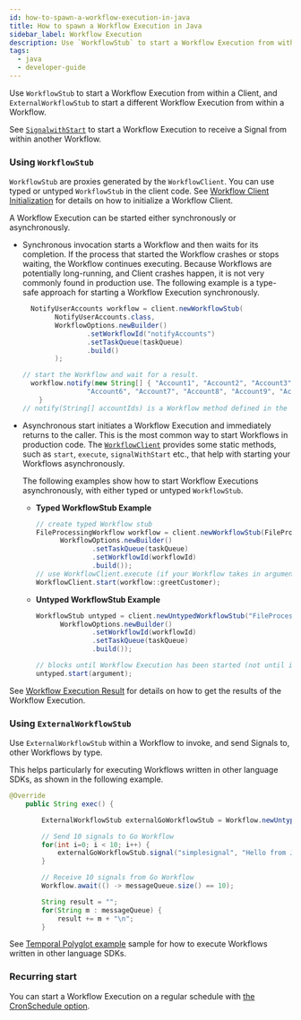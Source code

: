 ```yaml
---
id: how-to-spawn-a-workflow-execution-in-java
title: How to spawn a Workflow Execution in Java
sidebar_label: Workflow Execution
description: Use `WorkflowStub` to start a Workflow Execution from within a Client, and `ExternalWorkflowStub` to start a different Workflow Execution from within a Workflow.
tags:
  - java
  - developer-guide
---
```


Use `WorkflowStub` to start a Workflow Execution from within a Client, and `ExternalWorkflowStub` to start a different Workflow Execution from within a Workflow.

See [`SignalwithStart`](docs/java/signals) to start a Workflow Execution to receive a Signal from within another Workflow.

### Using `WorkflowStub`

`WorkflowStub` are proxies generated by the `WorkflowClient`.
You can use typed or untyped `WorkflowStub` in the client code.
See [Workflow Client Initialization](/docs/java/how-to-initialize-a-workflow-client-in-java) for details on how to initialize a Workflow Client.

A Workflow Execution can be started either synchronously or asynchronously.

- Synchronous invocation starts a Workflow and then waits for its completion. If the process that started the Workflow crashes or stops waiting, the Workflow continues executing.
  Because Workflows are potentially long-running, and Client crashes happen, it is not very commonly found in production use.
  The following example is a type-safe approach for starting a Workflow Execution synchronously.

  ```java
    NotifyUserAccounts workflow = client.newWorkflowStub(
          NotifyUserAccounts.class,
          WorkflowOptions.newBuilder()
                  .setWorkflowId("notifyAccounts")
                  .setTaskQueue(taskQueue)
                  .build()
          );

  // start the Workflow and wait for a result.
    workflow.notify(new String[] { "Account1", "Account2", "Account3", "Account4", "Account5",
                  "Account6", "Account7", "Account8", "Account9", "Account10"});
      }
  // notify(String[] accountIds) is a Workflow method defined in the Workflow Definition.
  ```

- Asynchronous start initiates a Workflow Execution and immediately returns to the caller. This is the most common way to start Workflows in production code.
  The [`WorkflowClient`]((https://github.com/temporalio/sdk-java/blob/master/temporal-sdk/src/main/java/io/temporal/client/WorkflowClient.java)) provides some static methods, such as `start`, `execute`, `signalWithStart` etc., that help with starting your Workflows asynchronously.

  The following examples show how to start Workflow Executions asynchronously, with either typed or untyped `WorkflowStub`.

  - **Typed WorkflowStub Example**

    ```java
    // create typed Workflow stub
    FileProcessingWorkflow workflow = client.newWorkflowStub(FileProcessingWorkflow.class,
          WorkflowOptions.newBuilder()
                  .setTaskQueue(taskQueue)
                  .setWorkflowId(workflowId)
                  .build());
    // use WorkflowClient.execute (if your Workflow takes in arguments) or WorkflowClient.start (for zero arguments)
    WorkflowClient.start(workflow::greetCustomer);
    ```

  - **Untyped WorkflowStub Example**

    ```java
    WorkflowStub untyped = client.newUntypedWorkflowStub("FileProcessingWorkflow",
          WorkflowOptions.newBuilder()
                  .setWorkflowId(workflowId)
                  .setTaskQueue(taskQueue)
                  .build());

    // blocks until Workflow Execution has been started (not until it completes)
    untyped.start(argument);
    ```

See [Workflow Execution Result](/docs/java/how-to-get-the-result-of-a-workflow-execution-in-java) for details on how to get the results of the Workflow Execution.

### Using `ExternalWorkflowStub`

Use `ExternalWorkflowStub` within a Workflow to invoke, and send Signals to, other Workflows by type.

This helps particularly for executing Workflows written in other language SDKs, as shown in the following example.

```java
@Override
    public String exec() {

        ExternalWorkflowStub externalGoWorkflowStub = Workflow.newUntypedExternalWorkflowStub("simple-workflow-go");

        // Send 10 signals to Go Workflow
        for(int i=0; i < 10; i++) {
            externalGoWorkflowStub.signal("simplesignal", "Hello from Java Workflow: " + i);
        }

        // Receive 10 signals from Go Workflow
        Workflow.await(() -> messageQueue.size() == 10);

        String result = "";
        for(String m : messageQueue) {
            result += m + "\n";
        }
```

See [Temporal Polyglot example](https://github.com/tsurdilo/temporal-polyglot) sample for how to execute Workflows written in other language SDKs.

### Recurring start

You can start a Workflow Execution on a regular schedule with [the CronSchedule option](/docs/java/distributed-cron).
